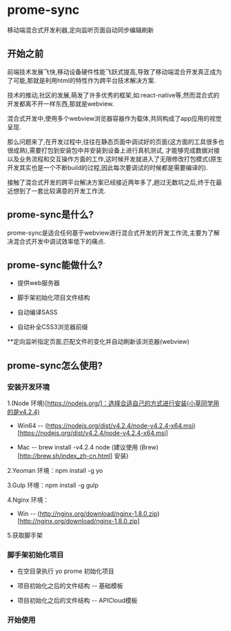 # prome-sync

移动端混合式开发利器,定向监听页面自动同步编辑刷新

## 开始之前

前端技术发展飞快,移动设备硬件性能飞跃式提高,导致了移动端混合开发真正成为了可能,那就是利用html的特性作为跨平台技术解决方案.

技术的推动,社区的发展,萌发了许多优秀的框架,如:react-native等,然而混合式的开发都离不开一样东西,那就是webview.

混合式开发中,使用多个webview浏览器容器作为载体,共同构成了app应用的视觉呈现.

那么问题来了,在开发过程中,往往在静态页面中调试好的页面(这方面的工具很多也很成熟),需要打包到安装包中并安装到设备上进行真机测试,
才能够完成数据对接以及业务流程和交互操作方面的工作,这时候开发就进入了无限修改打包模式(原生开发其实也是一个不断build的过程,因此每次要调试的时候都是需要编译的).

接触了混合式开发的跨平台解决方案已经接近两年多了,趟过无数坑之后,终于在最近想到了一套比较满意的开发工作流.

## prome-sync是什么?

prome-sync是适合任何基于webview进行混合式开发的开发工作流,主要为了解决混合式开发中调试效率低下的痛点.

## prome-sync能做什么?

* 提供web服务器

* 脚手架初始化项目文件结构
 
* 自动编译SASS
 
* 自动补全CSS3浏览器前缀

**定向监听指定页面,匹配文件的变化并自动刷新该浏览器(webview)

## prome-sync怎么使用?

### 安装开发环境

1.(Node 环境)[https://nodejs.org/]：选择合适自己的方式进行安装(小草同学用的是v4.2.4)

* Win64 -- (https://nodejs.org/dist/v4.2.4/node-v4.2.4-x64.msi)[https://nodejs.org/dist/v4.2.4/node-v4.2.4-x64.msi]

* Mac -- brew install -v4.2.4 node (建议使用 (Brew)[http://brew.sh/index_zh-cn.html] 安装)

2.Yeoman 环境：npm install -g yo

3.Gulp 环境：npm install -g gulp

4.Nginx 环境：

* Win -- (http://nginx.org/download/nginx-1.8.0.zip)[http://nginx.org/download/nginx-1.8.0.zip]

5.获取脚手架

### 脚手架初始化项目

* 在空目录执行 yo prome 初始化项目

* 项目初始化之后的文件结构 -- 基础模板

* 项目初始化之后的文件结构 -- APICloud模板

### 开始使用

